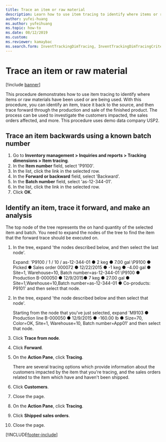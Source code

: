 ```yaml
--- 
title: Trace an item or raw material
description: Learn how to use item tracing to identify where items or raw materials have been used or are being used, including a step-by-step process.
author: yufei-huang
ms.author: yufeihuang
ms.topic: how-to
ms.date: 08/12/2019
ms.custom:
ms.reviewer: kamaybac
ms.search.form: InventTrackingDimTracing, InventTrackingDimTracingCriteria, InventTrackingItemIdLookup, InventBatchIdLookup, CustTable, SalesLine 
---
```


# Trace an item or raw material

[!include [banner](../../includes/banner.md)]

This procedure demonstrates how to use item tracing to identify where items or raw materials have been used or are being used. With this procedure, you can identify an item, trace it back to the source, and then trace forward through the production and sale of the finished product. The process can be used to investigate the customers impacted, the sales orders affected, and more. This procedure uses demo data company USP2.


## Trace an item backwards using a known batch number
1. Go to **Inventory management > Inquiries and reports > Tracking dimensions > Item tracing**.
2. In the **Item number** field, select 'P9100'.
3. In the list, click the link in the selected row.
4. In the **Forward or backward** field, select 'Backward'.
5. In the **Batch number** field, select 'as-12-344-01'.
6. In the list, click the link in the selected row.
7. Click **OK**.

## Identify an item, trace it forward, and make an analysis

The top node of the tree represents the on hand quantity of the selected item and batch. You need to expand the nodes of the tree to find the item that the forward trace should be executed on.   
1. In the tree, expand 'the nodes described below, and then select the last node'.
    
    Expand: 'P9100 / 1 / 10 / as-12-344-01 ● 2 keg ● 7.00 gal  \P9100 ● Picked ● Sales order 000072 ● 12/22/2015  ● -1 keg ● -4.00 gal ● Site=1, Warehouse=10, Batch number=as-12-344-01  \P9100 ● Production B-000050 ● 12/9/2015● 7 keg ● 27.00 gal ● Site=1,Warehouse=10,Batch number=as-12-344-01 ● Co-products: P9101' and then select that node.     
2. In the tree, expand 'the node described below and then select that node'.
    
    Starting from the node that you've just selected,  expand 'M9103 ● Production line B-000050 ● 12/9/2015  ● -160.00 lb ● Size=70, Color=OK, Site=1, Warehouse=10, Batch number=App01' and then select that node.  
3. Click **Trace from node**.
4. Click **Forward**.
5. On the **Action Pane**, click **Tracing**.
    
    There are several tracing options which provide information about the customers impacted by the item that you're tracing, and the sales orders related to the item which have and haven't been shipped.   
6. Click **Customers**.
7. Close the page.
8. On the **Action Pane**, click **Tracing**.
9. Click **Shipped sales orders**.
10. Close the page.



[!INCLUDE[footer-include](../../../includes/footer-banner.md)]